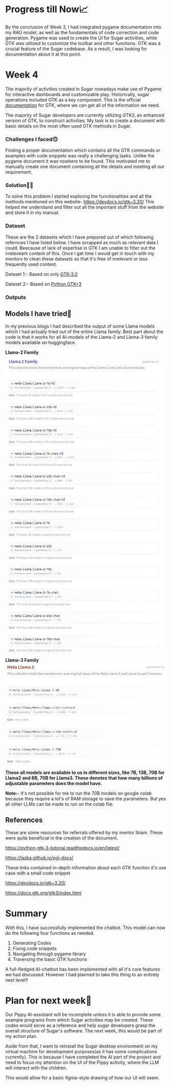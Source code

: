 # Progress till Now📈
By the conclusion of Week 3, I had integrated pygame documentation into my RAG model, as well as the fundamentals of code correction and code generation.
Pygame was used to create the UI for Sugar activities, while GTK was utilized to customize the toolbar and other functions. 
GTK was a crucial feature of the Sugar codebase. As a result, I was looking for documentation about it at this point.

# Week 4
The majority of activities created in Sugar nowadays make use of Pygame for interactive dashboards and customizable play. 
Historically, sugar operations included GTK as a key component. This is the official [documentation](https://www.gtk.org/docs/) for GTK,
where we can get all of the information we need.

The majority of Sugar developers are currently utilizing GTK3, an enhanced version of GTK, to construct activities. 
My task is to create a document with basic details on the most often used GTK methods in Sugar.

### Challenges I faced🙃
Finding a proper documentation which contains all the GTK commands or examples with code snippets was really a challenging tasks. Unlike the pygame document it was nowhere to be found. This motivated me to manually create one document containing all the details and meeting all our requirement.

### Solution👨‍💻
To solve this problem I started exploring the functionalities and all the methods mentioned on this website- https://devdocs.io/gtk~3.20/ 
This helped me understand and filter out all the important stuff from the website and store it in my manual.

### Dataset
These are the 2 datasets which I have prepared out of which following refernces I have listed below. I have scrapped as much as relevant data I could. Beecause of lack of expertise in GTK I am unable to filter out the irreleveant content of this. Once I get time I would get in touch with my mentors to clean these datasets so that it's free of irrelevant or less frequently used content.

Dataset 1:- Based on only [GTK-3.0](https://docs.google.com/document/d/1cNDJCE6fYY98mJfrjE5jxV4w7c8ycOBiuhszb3rIA-o)

Dataset 2:- Based on [Python GTK+3](https://docs.google.com/document/d/1FzCTppj3oaWzgMofojfJ8ZlhPPANuNKcZsdfk8SxtNc)

### Outputs

## Models I have tried🦙
In my previous blogs I had described the output of some Llama models which I had actually tried out of the entire Llama family. Best part about the code is that it works for all AI-models of the Llama-2 and Llama-3 family models available on huggingface. 

**Llama-2 Family**

![](https://github.com/kshitijdshah99/Pippy_Activity/blob/main/Output/Models/Llama2%20fam.png)

**Llama-3 Family**
![](https://github.com/kshitijdshah99/Pippy_Activity/blob/main/Output/Models/Llama3%20fam.png)

**These all models are available to us in different sizes, like 7B, 13B, 70B for Llama2 and 8B, 70B for Llama3. These denotes that how many billions of adjustable parameters does the model have.**

**Note:-** It's not possible for me to run the 70B models on google colab because they require a lot's of RAM storage to save the parameters. But yes all other LLMs can be made to run on the colab file.
## References
These are some resources for referrals offered by my mentor Ibiam. These were quite beneficial in the creation of the document.

https://python-gtk-3-tutorial.readthedocs.io/en/latest/

https://lazka.github.io/pgi-docs/

These links contained in-depth information about each GTK function it's use case with a small code snippet

https://devdocs.io/gtk~3.20/

https://docs.gtk.org/gtk3/index.html

# Summary
With this, I have successfully implemented the chatbot. This model can now do the following four functions as needed.
1. Generating Codes
2. Fixing code snippets
3. Navigating through pygame library
4. Traversing the basic GTK functions

A full-fledged AI-chatbot has been implemented with all it's core features we had discussed. However I had planned to take this thing to an entirely next level‼ 

# Plan for next week📝
Our Pippy AI-assistant will be incomplete unless it is able to provide some example programs from which Sugar activities may be created. These codes would serve as a reference and help sugar developers grasp the overall structure of Sugar's software. The next week, this would be part of my action plan. 

Aside from that, I want to reinstall the Sugar desktop environment on my virtual machine for development purposes(as it has some complications currently). This is because I have completed the AI part of the project and need to focus my attention on the UI of the Pippy activity, where the LLM will interact with the children.

This would allow for a basic figma-style drawing of how our UI will seem.
